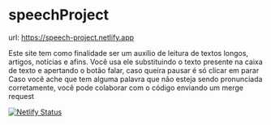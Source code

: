 # speechProject


url: https://speech-project.netlify.app

Este site tem como finalidade ser um auxílio de leitura de textos longos, artigos, notícias e afins.
Você usa ele substituindo o texto presente na caixa de texto e apertando o botão falar, caso queira pausar é só clicar em parar
Caso você ache que tem alguma palavra que não esteja sendo pronunciada corretamente, você pode colaborar com o código enviando um merge request

[![Netlify Status](https://api.netlify.com/api/v1/badges/dcbd1d9b-32c6-44ae-9255-b32d5a7b053c/deploy-status)](https://app.netlify.com/sites/speech-project/deploys)
